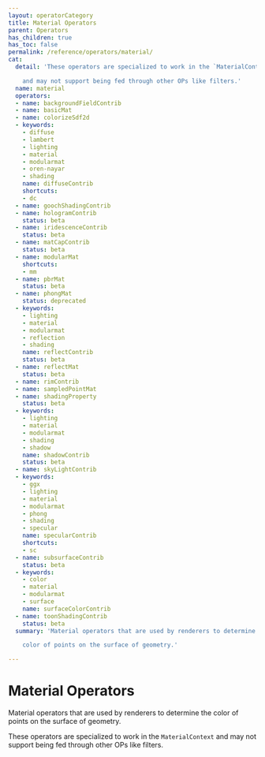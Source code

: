 ```yaml
---
layout: operatorCategory
title: Material Operators
parent: Operators
has_children: true
has_toc: false
permalink: /reference/operators/material/
cat:
  detail: 'These operators are specialized to work in the `MaterialContext`

    and may not support being fed through other OPs like filters.'
  name: material
  operators:
  - name: backgroundFieldContrib
  - name: basicMat
  - name: colorizeSdf2d
  - keywords:
    - diffuse
    - lambert
    - lighting
    - material
    - modularmat
    - oren-nayar
    - shading
    name: diffuseContrib
    shortcuts:
    - dc
  - name: goochShadingContrib
  - name: hologramContrib
    status: beta
  - name: iridescenceContrib
    status: beta
  - name: matCapContrib
    status: beta
  - name: modularMat
    shortcuts:
    - mm
  - name: pbrMat
    status: beta
  - name: phongMat
    status: deprecated
  - keywords:
    - lighting
    - material
    - modularmat
    - reflection
    - shading
    name: reflectContrib
    status: beta
  - name: reflectMat
    status: beta
  - name: rimContrib
  - name: sampledPointMat
  - name: shadingProperty
    status: beta
  - keywords:
    - lighting
    - material
    - modularmat
    - shading
    - shadow
    name: shadowContrib
    status: beta
  - name: skyLightContrib
  - keywords:
    - ggx
    - lighting
    - material
    - modularmat
    - phong
    - shading
    - specular
    name: specularContrib
    shortcuts:
    - sc
  - name: subsurfaceContrib
    status: beta
  - keywords:
    - color
    - material
    - modularmat
    - surface
    name: surfaceColorContrib
  - name: toonShadingContrib
    status: beta
  summary: 'Material operators that are used by renderers to determine the

    color of points on the surface of geometry.'

---
```


# Material Operators

Material operators that are used by renderers to determine the
color of points on the surface of geometry.

These operators are specialized to work in the `MaterialContext`
and may not support being fed through other OPs like filters.
